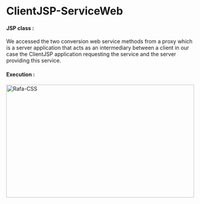 # ClientJSP-ServiceWeb
<h4>JSP class :</h4>

We accessed the two conversion web service methods from a proxy which is a server application that acts as an intermediary between a client in our case the ClientJSP application requesting the service and the server providing this service.
<h4>Execution :</h4>
<img align="center" alt="Rafa-CSS" height="300" width="500" src="https://user-images.githubusercontent.com/58111836/179844689-347c0ff2-fb06-46bd-a3b2-6606a5408679.PNG">

